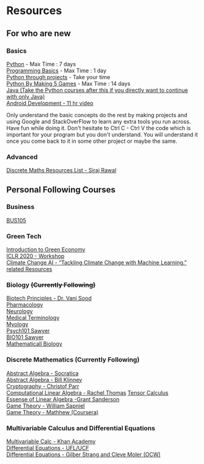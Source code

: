 # Resources


## For who are new

### Basics

[Python](https://www.youtube.com/watch?v=rfscVS0vtbw) - Max Time : 7 days <br/>
[Programming Basics](https://www.youtube.com/watch?v=zOjov-2OZ0E) - Max Time : 1 day <br/>
[Python through projects](https://www.youtube.com/user/edurekaIN) - Take your time <br/>
[Python By Making 5 Games](https://www.youtube.com/watch?v=XGf2GcyHPhc) - Max Time : 14 days <br/>
[Java (Take the Python courses after this if you directly want to continue with only Java)](https://www.youtube.com/watch?v=eIrMbAQSU34)<br/>
[Android Development - 11 hr video](https://www.youtube.com/watch?v=fis26HvvDII)<br/>

Only understand the basic concepts do the rest by making projects and using Google and StackOverFlow to learn any extra tools you run across. Have fun while doing it. Don't hesitate to Ctrl C - Ctrl V the code which is important for your program but you don't understand. You will understand it once you come back to it in some other project or maybe the same.

### Advanced
[Discrete Maths Resources List - Siraj Rawal](https://github.com/llSourcell/learn_math_fast)<br/>

## Personal Following Courses

### Business

[BUS105](https://learn.saylor.org/course/view.php?id=53)<br/>

### Green Tech

[Introduction to Green Economy](https://unccelearn.org/course/view.php?id=51&page=overview)<br/>
[ICLR 2020 - Workshop](https://www.youtube.com/playlist?list=PLpPW7qLmXhdRgZ_RWGyj9WwnY5u2QeCpY)<br/>
[Climate Change AI -  “Tackling Climate Change with Machine Learning.” related Resources](https://www.climatechange.ai/resources)<br/>

### Biology ~~(Currently Following)~~

[Biotech Principles - Dr. Vani Sood](https://www.youtube.com/playlist?list=PLw4_E5WmrJxs7dwomA9HN36lOKQ_lj-n9)<br/>
[Pharmacology](https://www.youtube.com/watch?v=omovOv3DFz8&list=PLTF9h-T1TcJhfO__6ddi6yeo5s3AhRrAZ&index=2&t=4s)<br/>
[Neurology](https://www.youtube.com/playlist?list=PLTF9h-T1TcJgx3OFachdjHPMX6VE4VDS1&pbjreload=101)<br/>
[Medical Terminology](https://www.youtube.com/playlist?list=PLRjNoiRtdFwUFUyEDPtXOzKH6KbQKF2Rc)<br/>
[Myology](https://www.youtube.com/playlist?list=PLTF9h-T1TcJjV2M7i8rULUOanzq1BgXht)<br/>
[Psych101 Sawyer](https://learn.saylor.org/course/view.php?id=12)<br/>
[BIO101 Sawyer](https://learn.saylor.org/course/view.php?id=349)<br/>
[Mathematicall Biology](https://www.youtube.com/playlist?list=PLqOZ6FD_RQ7lnGZ7fkn503y_7U4rrJ-Se)<br/>


### Discrete Mathematics (Currently Following)
[Abstract Algebra - Socratica](https://www.youtube.com/watch?v=8A84sA1YuPw&list=PLi01XoE8jYoi3SgnnGorR_XOW3IcK-TP6&index=9)<br/>
[Abstract Algebra - Bill Klinney](https://www.youtube.com/watch?v=V6sDNqH7syc&list=PLmU0FIlJY-Mn3Pt-r5zQ_-Ar8mAnBZTf2&index=10)<br/>
[Cryptography - Christof Parr](https://www.youtube.com/watch?v=vnpZXJL6QCQ)<br/>
[Computational Linear Algebra - Rachel Thomas](https://www.youtube.com/watch?v=8iGzBMboA0I&list=PLtmWHNX-gukIc92m1K0P6bIOnZb-mg0hY&index=1)<!--- <br/>
[Material Science - Crystallography - Prof. Rajesh Prasad](https://www.youtube.com/watch?v=KMcsjCXfLQw&list=PLfIFNJ1DPG4nRLP5qsXn1UWTgAyysZE6-&index=2&pbjreload=101)<br/> -->
[Tensor Calculus](https://www.youtube.com/playlist?list=PLSuQRd4LfSUTmb_7IK7kAzxJtU2tpmEd3)<br/>
[Essense of Linear Algebra -Grant Sanderson](https://www.youtube.com/watch?v=kYB8IZa5AuE&list=PLZHQObOWTQDPD3MizzM2xVFitgF8hE_ab&index=3)<br/>
[Game Theory - William Sapniel](https://www.youtube.com/playlist?list=PLKI1h_nAkaQoDzI4xDIXzx6U2ergFmedo)<br/>
[Game Theory - Mathhew (Coursera)](https://www.coursera.org/learn/game-theory-1#syllabus)<br/>

### Multivariable Calculus and Differential Equations

[Multivariable Calc - Khan Academy](https://www.youtube.com/playlist?list=PLSQl0a2vh4HC5feHa6Rc5c0wbRTx56nF7)<br/>
[Differential Equations - UFL/UCF](https://www.youtube.com/playlist?list=PLO1y6V1SXjjO-wHEYaM-2yyNU28RqEyLX)<br/>
[Differential Equations - Gilber Strang and Cleve Moler (OCW)](https://www.youtube.com/playlist?list=PLUl4u3cNGP63oTpyxCMLKt_JmB0WtSZfG)<br/>

